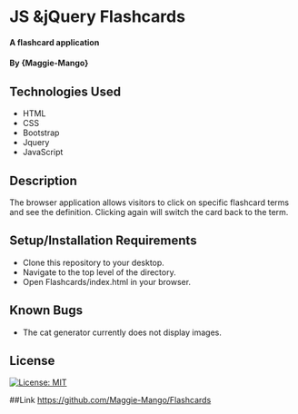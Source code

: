 # JS &jQuery Flashcards

#### A flashcard application

#### By **{Maggie-Mango}**

## Technologies Used

* HTML
* CSS
* Bootstrap
* Jquery
* JavaScript

## Description

The browser application allows visitors to click on specific flashcard terms and see the definition.
Clicking again will switch the card back to the term.

## Setup/Installation Requirements

* Clone this repository to your desktop.
* Navigate to the top level of the directory.
* Open Flashcards/index.html in your browser.

## Known Bugs

* The cat generator currently does not display images.

## License

[![License: MIT](https://img.shields.io/badge/License-MIT-yellow.svg)](https://opensource.org/licenses/MIT)


##Link
https://github.com/Maggie-Mango/Flashcards
